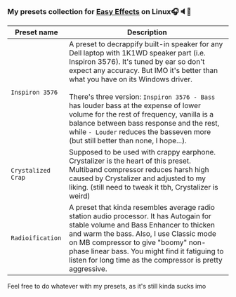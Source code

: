 ### My presets collection for [Easy Effects](https://github.com/wwmm/easyeffects) on Linux🎧🔈🐧

| Preset name | Description |
| - | - |
| `Inspiron 3576` | A preset to decrappify built-in speaker for any Dell laptop with 1K1WD speaker part (i.e. Inspiron 3576). It's tuned by ear so don't expect any accuracy. But IMO it's better than what you have on its Windows driver.<br><br>There's three version: `Inspiron 3576 - Bass` has louder bass at the expense of lower volume for the rest of frequency, vanilla is a balance between bass response and the rest, while `- Louder` reduces the basseven more (but still better than none, I hope...). |
| `Crystalized Crap` | Supposed to be used with crappy earphone. Crystalizer is the heart of this preset. Multiband compressor reduces harsh high caused by Crystalizer and adjusted to my liking. (still need to tweak it tbh, Crystalizer is weird) |
| `Radioification` | A preset that kinda resembles average radio station audio processor. It has Autogain for stable volume and Bass Enhancer to thicken and warm the bass. Also, I use Classic mode on MB compressor to give "boomy" non-phase linear bass. You might find it fatiguing to listen for long time as the compressor is pretty aggressive. |

Feel free to do whatever with my presets, as it's still kinda sucks imo
